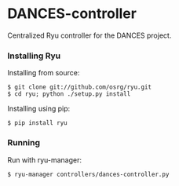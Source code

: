# DANCES-controller

Centralized Ryu controller for the DANCES project.

### Installing Ryu

Installing from source:

```
$ git clone git://github.com/osrg/ryu.git
$ cd ryu; python ./setup.py install 
```

Installing using pip:

```
$ pip install ryu
```

### Running

Run with ryu-manager:

```
$ ryu-manager controllers/dances-controller.py
```
